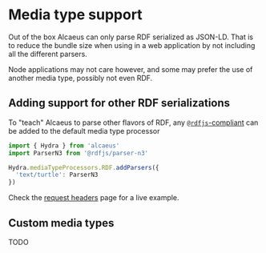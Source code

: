 # Media type support

Out of the box Alcaeus can only parse RDF serialized as JSON-LD. That is
to reduce the bundle size when using in a web application by not including
all the different parsers.

Node applications may not care however, and some may prefer the use of another
media type, possibly not even RDF.  

## Adding support for other RDF serializations

To "teach" Alcaeus to parse other flavors of RDF, any [`@rdfjs`-compliant][parser]
can be added to the default media type processor

```typescript
import { Hydra } from 'alcaeus'
import ParserN3 from '@rdfjs/parser-n3'

Hydra.mediaTypeProcessors.RDF.addParsers({
  'text/turtle': ParserN3
})
```

Check the [request headers](./request-headers.md) page for a live example.

[parser]: https://www.npmjs.com/search?q=RDFJS%20parser

## Custom media types

TODO
